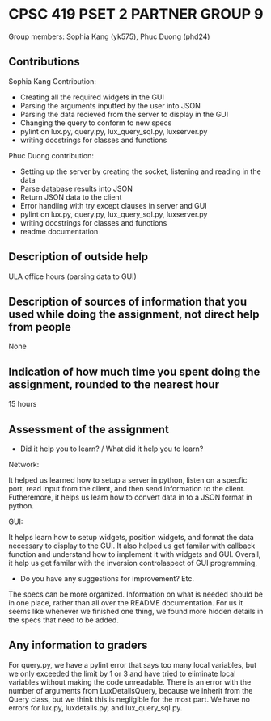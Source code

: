 # CPSC 419 PSET 2 PARTNER GROUP 9

Group members: Sophia Kang (yk575), Phuc Duong (phd24)

## Contributions
Sophia Kang Contribution:
- Creating all the required widgets in the GUI
- Parsing the arguments inputted by the user into JSON
- Parsing the data recieved from the server to display in the GUI
- Changing the query to conform to new specs
- pylint on lux.py, query.py, lux_query_sql.py, luxserver.py
- writing docstrings for classes and functions

Phuc Duong contribution:
- Setting up the server by creating the socket, listening and reading in the data
- Parse database results into JSON
- Return JSON data to the client
- Error handling with try except clauses in server and GUI
- pylint on lux.py, query.py, lux_query_sql.py, luxserver.py
- writing docstrings for classes and functions
- readme documentation


## Description of outside help
ULA office hours (parsing data to GUI)

## Description of sources of information that you used while doing the assignment, not direct help from people
None

## Indication of how much time you spent doing the assignment, rounded to the nearest hour
15 hours

## Assessment of the assignment
- Did it help you to learn? / What did it help you to learn?

Network:

It helped us learned how to setup a server in python, listen on a specfic port, read input from the client, and then send information to the client.
Futheremore, it helps us learn how to convert data in to a JSON format in python.

GUI:

It helps learn how to setup widgets, position widgets, and format the data necessary to display to the GUI. 
It also helped us get familar with callback function and understand how to implement it with widgets and GUI.
Overall, it help us get familar with the inversion controlaspect of GUI programming,


- Do you have any suggestions for improvement? Etc.

The specs can be more organized. Information on what is needed should be in one place, rather than all over the README documentation.
For us it seems like whenever we finished one thing, we found more hidden details in the specs that need to be added.

## Any information to graders
For query.py, we have a pylint error that says too many local variables, but we only exceeded the limit by 1 or 3 and have tried to eliminate local variables without making the code unreadable. There is an error with the number of arguments from LuxDetailsQuery, because we inherit from the Query class, but we think this is negligible for the most part. We have no errors for lux.py, luxdetails.py, and lux_query_sql.py.